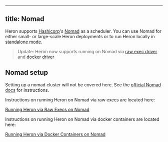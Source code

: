 <!--
    Licensed to the Apache Software Foundation (ASF) under one
    or more contributor license agreements.  See the NOTICE file
    distributed with this work for additional information
    regarding copyright ownership.  The ASF licenses this file
    to you under the Apache License, Version 2.0 (the
    "License"); you may not use this file except in compliance
    with the License.  You may obtain a copy of the License at

      http://www.apache.org/licenses/LICENSE-2.0

    Unless required by applicable law or agreed to in writing,
    software distributed under the License is distributed on an
    "AS IS" BASIS, WITHOUT WARRANTIES OR CONDITIONS OF ANY
    KIND, either express or implied.  See the License for the
    specific language governing permissions and limitations
    under the License.
-->
---
title: Nomad
---

Heron supports [Hashicorp](https://hashicorp.com)'s [Nomad](https://nomadproject.io) as a scheduler. You can use Nomad for either small- or large-scale Heron deployments or to run Heron locally in [standalone mode](../standalone).

> Update: Heron now supports running on Nomad via [raw exec driver](https://www.nomadproject.io/docs/drivers/raw_exec.html) and [docker driver](https://www.nomadproject.io/docs/drivers/docker.html)

## Nomad setup

Setting up a nomad cluster will not be covered here. See the [official Nomad docs](https://www.nomadproject.io/intro/getting-started/install.html) for instructions.

Instructions on running Heron on Nomad via raw execs are located here:

[Running Heron via Raw Execs on Nomad](../nomad-raw-execs) 

Instructions on running Heron on Nomad via docker containers are located here:

[Running Heron via Docker Containers on Nomad](../nomad-docker) 
